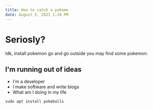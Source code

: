 ```yaml
---
title: How to catch a pokemo
date: August 5, 2021 1:24 PM
---
```

# Seriosly?

Idk, install pokemon go and go outside you may find some pokemon.

## I'm running out of ideas

* I'm a developer
* I make software and write blogs
* What am I doing in my life

```
sudo apt install pokeballs
```